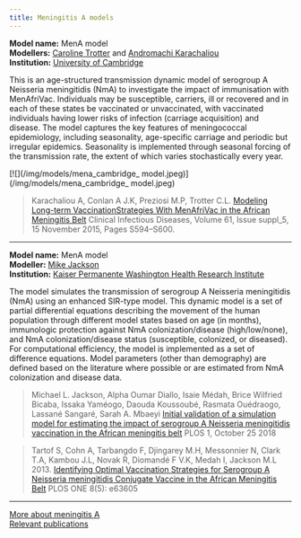 ```yaml
---
title: Meningitis A models
---
```


**Model name:** MenA model    
**Modellers:** [Caroline Trotter](http://www.infectiousdisease.cam.ac.uk/directory/clt56@cam.ac.uk) and [Andromachi Karachaliou](http://www.vet.cam.ac.uk/directory/karachaliou)   
**Institution:** [University of Cambridge](https://www.cam.ac.uk/)

This is an age-structured transmission dynamic model of serogroup A Neisseria meningitidis (NmA) to investigate the impact of immunisation with MenAfriVac. Individuals may be susceptible, carriers, ill or recovered and in each of these states be vaccinated or unvaccinated, with vaccinated individuals having lower risks of infection (carriage acquisition) and disease. The model captures the key features of meningococcal epidemiology, including seasonality, age-specific carriage and periodic but irregular epidemics. Seasonality is implemented through seasonal forcing of the transmission rate, the extent of which varies stochastically every year.    

[![](/img/models/mena_cambridge_ model.jpeg)](/img/models/mena_cambridge_ model.jpeg)

> Karachaliou A, Conlan A J.K, Preziosi M.P, Trotter C.L. [Modeling Long-term VaccinationStrategies With MenAfriVac in the African Meningitis Belt](https://doi.org/10.1093/cid/civ508) Clinical Infectious Diseases, Volume 61, Issue suppl_5, 15 November 2015, Pages S594–S600.
    
---    

<div id="cdc"></div>

**Model name:** MenA model    
**Modeller:** [Mike Jackson](https://www.kpwashingtonresearch.org/our-research/our-scientists/jackson-michael-l/)     
**Institution:** [Kaiser Permanente Washington Health Research Institute](https://www.kpwashingtonresearch.org/)    

The model simulates the transmission of serogroup A Neisseria meningitidis (NmA) using an enhanced SIR-type model. This dynamic model is a set of partial differential equations describing the movement of the human population through different model states based on age (in months), immunologic protection against NmA colonization/disease (high/low/none), and NmA colonization/disease status (susceptible, colonized, or diseased). For computational efficiency, the model is implemented as a set of difference equations. Model parameters (other than demography) are defined based on the literature where possible or are estimated from NmA colonization and disease data.   

> Michael L. Jackson, Alpha Oumar Diallo, Isaie Médah, Brice Wilfried Bicaba, Issaka Yaméogo, Daouda Koussoubé, Rasmata Ouédraogo, Lassané Sangaré, Sarah A. Mbaeyi [Initial validation of a simulation model for estimating the impact of serogroup A Neisseria meningitidis vaccination in the African meningitis belt](https://doi.org/10.1371/journal.pone.0206117) PLOS 1, October 25 2018

> Tartof S, Cohn A, Tarbangdo F, Djingarey M.H, Messonnier N, Clark T.A, Kambou J.L, Novak R, Diomandé F V.K, Medah I, Jackson M.L 2013. [Identifying Optimal Vaccination Strategies for Serogroup A Neisseria meningitidis Conjugate Vaccine in the African Meningitis Belt](https://doi.org/10.1371/journal.pone.0063605) PLOS ONE 8(5): e63605 

---

[More about meningitis A](/diseases/men-a)  
[Relevant publications](/publications#men-a)
